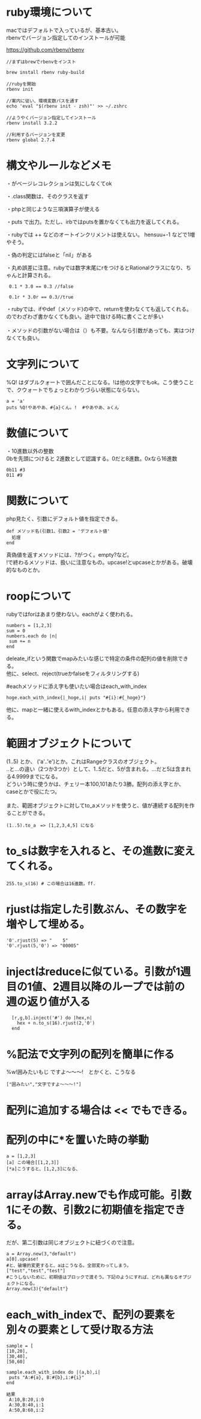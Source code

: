 # ruby環境について
macではデフォルトで入っているが、基本古い。<br>
rbenvでバージョン指定してのインストールが可能

https://github.com/rbenv/rbenv
```
//まずはbrewでrbenvをインスト

brew install rbenv ruby-build

//rubyを開始
rbenv init

//案内に従い、環境変数パスを通す
echo 'eval "$(rbenv init - zsh)"' >> ~/.zshrc

//ようやくバージョン指定してインストール
rbenv install 3.2.2

//利用するバージョンを変更
rbenv global 2.7.4

```

# 構文やルールなどメモ
・がベージレコレクションは気にしなくてok
<br>

・.class関数は、そのクラスを返す<br>

・phpと同じような三項演算子が使える<br>

・puts で出力。ただし、irbではputsを置かなくても出力を返してくれる。<br>

・rubyでは ++ などのオートインクリメントは使えない。 hensuu+-1 などで1増やそう。<br>

・偽の判定にはfalseと「nil」がある<br>

・丸め誤差に注意。rubyでは数字末尾にrをつけるとRationalクラスになり、ちゃんと計算される。
```
 0.1 * 3.0 == 0.3 //false
 
 0.1r * 3.0r == 0.3//true
```

・rubyでは、ifやdef（メソッド)の中で、returnを使わなくても返してくれる。<br>
のでわざわざ書かなくても良い。途中で抜ける時に書くことが多い<br>
<br>
・メソッドの引数がない場合は（）も不要。なんなら引数があっても、実はつけなくても良い。

# 文字列について
%Q! はダブルクォートで囲んだことになる。!は他の文字でもok。こう使うことで、クウォートでちょっとわかりづらい状態にならない。
```
a = 'a'
puts %Q!やあやあ、#{a}くん。!  #やあやあ、aくん
```

# 数値について
・10進数以外の整数<br>
0bを先頭につけると 2進数として認識する。0だと8進数。0xなら16進数
```
0b11 #3
011 #9
```

# 関数について
php見たく、引数にデフォルト値を指定できる。
```
def メソッド名(引数1、引数2 = 'デフォルト値'
  処理
end
```

真偽値を返すメソッドには、?がつく。empty?など。<br>
!で終わるメソッドは、扱いに注意なもの。upcase!とupcaseとかがある。破壊的なものとか。


# roopについて

rubyではforはあまり使わない。eachがよく使われる。
```
numbers = [1,2,3]
sum = 0
numbers.each do |n|
 sum += n
end
```

deleate_ifという関数でmapみたいな感じで特定の条件の配列の値を削除できる。<br>
他に、select、reject(trueかfalseをフィルタリングする)

#eachメソッドに添え字も使いたい場合はeach_with_index

```
hoge.each_with_index{|_hoge,i| puts "#{i}:#{_hoge}"}
```
他に、mapと一緒に使えるwith_indexとかもある。任意の添え字から利用できる。

# 範囲オブジェクトについて
(1..5) とか、 ('a'..'e')とか。これはRangeクラスのオブジェクト。<br>
..と...の違い（2つか3つか）として、1..5だと、5が含まれる。...だと5は含まれる4.9999までになる。<br>
どういう時に使うかは、チェリー本100,101あたり3勝。配列の添え字とか、caseとかで役にたつ。<br><br>
また、範囲オブジェクトに対してto_aメソッドを使うと、値が連続する配列を作ることができる。
```
(1..5).to_a　=> [1,2,3,4,5] になる
```

# to_sは数字を入れると、その進数に変えてくれる。
```
255.to_s(16) # この場合は16進数。ff.
```

# rjustは指定した引数ぶん、その数字を増やして埋める。
```
'0'.rjust(5) => "    5"
'0'.rjust(5,'0') => "00005"

```

# injectはreduceに似ている。引数が1週目の1値、2週目以降のループでは前の週の返り値が入る
```
  [r,g,b].inject('#') do |hex,n|
    hex + n.to_s(16).rjust(2,'0')
  end
```

# %記法で文字列の配列を簡単に作る
%w!囲みたいもじ ですよ〜〜〜!　とかくと、こうなる

```
["囲みたい","文字ですよ〜〜〜!"]
```

# 配列に追加する場合は << でもできる。

# 配列の中に*を置いた時の挙動
```
a = [1,2,3]
[a] この場合[[1,2,3]]
[*a]こうすると、[1,2,3]になる、
```

# arrayはArray.newでも作成可能。引数1にその数、引数2に初期値を指定できる。
だが、第二引数は同じオブジェクトに紐づくので注意。
```
a = Array.new(3,"default") 
a[0].upcase!
#と、破壊的変更すると、aはこうなる。全部変わってしまう。
["test","test","test"]
#こうしないために、初期値はブロックで渡そう。下記のようにすれば、どれも異なるオブジェクトになる。
Array.new(3){"default"}
```

# each_with_indexで、配列の要素を別々の要素として受け取る方法
```
sample = [
[10,20],
[30,40],
[50,60]

sample.each_with_index do |(a,b),i|
 puts "A:#{a}, B:#{b},i:#{i}"
end

結果
 A:10,B:20,i:0
 A:30,B:40,i:1
 A:50,B:60,i:2

```
